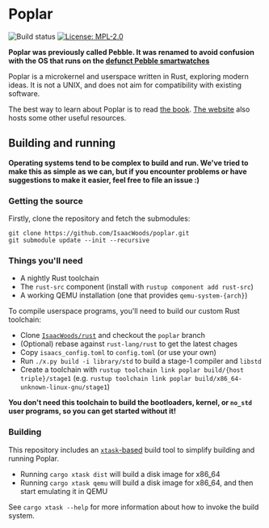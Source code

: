 # Poplar
![Build status](https://github.com/IsaacWoods/poplar/actions/workflows/build/badge.svg)
[![License: MPL-2.0](https://img.shields.io/badge/license-MPL--2.0-blue.svg)](https://opensource.org/licenses/MPL-2.0)

**Poplar was previously called Pebble. It was renamed to avoid confusion with the OS that runs on the [defunct
Pebble smartwatches](https://en.wikipedia.org/wiki/Poplar_(watch))**

Poplar is a microkernel and userspace written in Rust, exploring modern ideas. It is not a UNIX, and does not aim
for compatibility with existing software.

The best way to learn about Poplar is to read [the book](https://isaacwoods.github.io/poplar/book/).
[The website](https://isaacwoods.github.io/poplar) also hosts some other useful resources.

## Building and running
**Operating systems tend to be complex to build and run. We've tried to make this as simple as we can, but if you
encounter problems or have suggestions to make it easier, feel free to file an issue :)**

### Getting the source
Firstly, clone the repository and fetch the submodules:
```
git clone https://github.com/IsaacWoods/poplar.git
git submodule update --init --recursive
```

### Things you'll need
- A nightly Rust toolchain
- The `rust-src` component (install with `rustup component add rust-src`)
- A working QEMU installation (one that provides `qemu-system-{arch}`)

To compile userspace programs, you'll need to build our custom Rust toolchain:
- Clone [`IsaacWoods/rust`](https://github.com/IsaacWoods/rust/tree/poplar) and checkout the `poplar` branch
- (Optional) rebase against `rust-lang/rust` to get the latest chages
- Copy `isaacs_config.toml` to `config.toml` (or use your own)
- Run `./x.py build -i library/std` to build a stage-1 compiler and `libstd`
- Create a toolchain with `rustup toolchain link poplar build/{host triple}/stage1` (e.g. `rustup toolchain link poplar build/x86_64-unknown-linux-gnu/stage1`)

**You don't need this toolchain to build the bootloaders, kernel, or `no_std` user programs, so you can get started
without it!**

### Building
This repository includes an [`xtask`-based](https://github.com/matklad/cargo-xtask) build tool to simplify building and running Poplar.

* Running `cargo xtask dist` will build a disk image for x86_64
* Running `cargo xtask qemu` will build a disk image for x86_64, and then start emulating it in QEMU

See `cargo xtask --help` for more information about how to invoke the build system.

